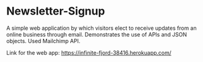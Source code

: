 # Newsletter-Signup
A simple web application by which visitors elect to receive updates from an online business through email. Demonstrates the use of APIs and JSON objects.
Used Mailchimp API.

Link for the web app: https://infinite-fjord-38416.herokuapp.com/
